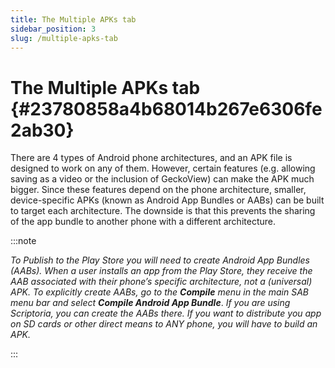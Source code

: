 ```yaml
---
title: The Multiple APKs tab
sidebar_position: 3
slug: /multiple-apks-tab
---
```


# The Multiple APKs tab {#23780858a4b68014b267e6306fe2ab30}

There are 4 types of Android phone architectures, and an APK file is designed to work on any of them. However, certain features (e.g. allowing saving as a video or the inclusion of GeckoView) can make the APK much bigger. Since these features depend on the phone architecture, smaller, device-specific APKs (known as Android App Bundles or AABs) can be built to target each architecture. The downside is that this prevents the sharing of the app bundle to another phone with a different architecture.

:::note

_To Publish to the Play Store you will need to create Android App Bundles (AABs). When a user installs an app from the Play Store, they receive the AAB associated with their phone’s specific architecture, not a (universal) APK. To explicitly create AABs, go to the_ _**Compile**_ _menu in the main SAB menu bar and select_ _**Compile Android App Bundle**_. _If you are using Scriptoria, you can create the AABs there._
_If you want to distribute you app on SD cards or other direct means to ANY phone, you will have to build an APK._

:::



